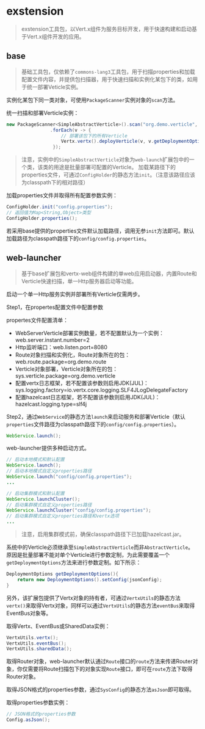 # exstension
> exstension工具包，以Vert.x组件为服务目标开发，用于快速构建和启动基于Vert.x组件开发的应用。

## base
> 基础工具包，仅依赖了`commons-lang3`工具包，用于扫描properties和加载配置文件内容，并提供包扫描器，用于快速扫描和实例化某包下的类，如用于统一部署Veticle实例。

实例化某包下同一类对象，可使用`PackageScanner`实例对象的`scan`方法。

统一扫描和部署Verticle实例：  
```java
new PackageScanner<SimpleAbstractVerticle>().scan("org.demo.verticle", SimpleAbstractVerticle.class)
                .forEach(v -> {
                    // 部署该包下的所有Verticle
                    Vertx.vertx().deployVerticle(v, v.getDeploymentOptions());
                 });
```
> 注意，实例中的`SimpleAbstractVerticle`对象为`web-launch`扩展包中的一个类，该类的用途是批量部署可配置的Verticle。
加载某路径下的properties文件，可通过`ConfigHolder`的静态方法`init`。（注意该路径应该为classpath下的相对路径）

加载properties文件并取得所有配置参数实例：
```java
ConfigHolder.init("config.properties");
// 返回值为Map<String,Object>类型
ConfigHolder.properties();
```
若采用base提供的properties文件默认加载路径，调用无参`init`方法即可。默认加载路径为classpath路径下的`config/config.properties`。

## web-launcher
> 基于base扩展包和vertx-web组件构建的单web应用启动器，内置Route和Verticle快速扫描，单一Http服务器启动等功能。

启动一个单一Http服务实例并部署所有Verticle仅需两步。

Step1，在propertes配置文件中配置参数

propertes文件配置清单：
* WebServerVerticle部署实例数量，若不配置默认为一个实例：web.server.instant.number=2
* Http监听端口：web.listen.port=8080
* Route对象扫描和实例化，Route对象所在的包：web.route.package=org.demo.route
* Verticle对象部署，Verticle对象所在的包：sys.verticle.package=org.demo.verticle
* 配置vertx日志框架，若不配置该参数则启用JDK(JUL)： sys.logging.factory=io.vertx.core.logging.SLF4JLogDelegateFactory
* 配置hazelcast日志框架，若不配置该参数则启用JDK(JUL)：hazelcast.logging.type=slf4j

Step2，通过`WebService`的静态方法`launch`来启动服务和部署Verticle（默认`properties`文件路径为classpath路径下的`config/config.properties`）。
```java
WebService.launch();
```
web-launcher提供多种启动方式。
```java
// 启动本地模式和默认配置
WebService.launch();
// 启动本地模式自定义properties路径
WebService.launch("config/config.properties");
...

// 启动集群模式和默认配置
WebService.launchCluster();
// 启动集群模式自定义properties路径
WebService.launchCluster("config/config.properties");
// 启动集群模式自定义properties路径和vertx选项
...
```
> 注意，启用集群模式前，确保classpath路径下已加载hazelcast.jar。

系统中的Verticle必须继承至`SimpleAbstractVerticle`而非`AbstractVerticle`。原因是批量部署不能对单个Verticle进行参数定制，为此需要覆盖一个`getDeploymentOptions`方法来进行参数定制。如下所示：
```java
DeploymentOptions getDeploymentOptions(){
    return new DeploymentOptions().setConfig(jsonConfig);
}
```

另外，该扩展包提供了Vertx对象的持有者，可通过`VertxUtils`的静态方法`vertx()`来取得Vertx对象，同样可以通过`VertxUtils`的静态方法`eventBus`来取得EventBus对象等。

取得Vertx、EventBus或SharedData实例：
```java
VertxUtils.vertx();
VertxUtils.eventBus();
VertxUtils.sharedData();
```
取得Router对象，web-launcher默认通过`Route`接口的`route`方法来传递Router对象，你仅需要将Route扫描包下的对象实现`Route`接口，即可在`route`方法下取得Router对象。

取得JSON格式的properties参数，通过`SysConfig`的静态方法`asJson`即可取得。

取得properties参数实例：
```java
// JSON格式的properties参数
Config.asJson();
```
